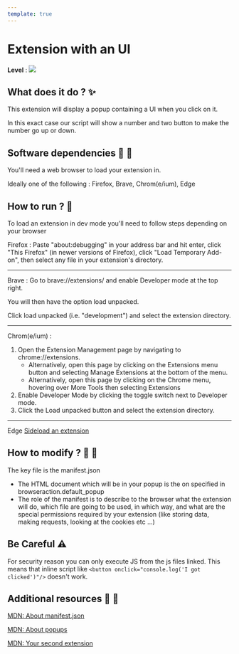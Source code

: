 ```yaml
---
template: true
---
```


# Extension with an UI

**Level** : ![](https://img.shields.io/badge/Level-Intermediate-yellow)

## What does it do ? ✨

This extension will display a popup containing a UI when you click on it.

In this exact case our script will show a number and two button to make the number go up or down.

## Software dependencies 🌈 📂

You'll need a web browser to load your extension in.

Ideally one of the following : Firefox, Brave, Chrom(e/ium), Edge

## How to run ? 🚀

To load an extension in dev mode you'll need to follow steps depending on your browser

Firefox : Paste "about:debugging" in your address bar and hit enter, click "This Firefox" (in newer versions of Firefox), click "Load Temporary Add-on", then select any file in your extension's directory.

<hr/>

Brave : Go to brave://extensions/ and enable Developer mode at the top right.

You will then have the option load unpacked.

Click load unpacked (i.e. "development") and select the extension directory.

<hr/>

Chrom(e/ium) :

1. Open the Extension Management page by navigating to chrome://extensions.
   - Alternatively, open this page by clicking on the Extensions menu button and selecting Manage Extensions at the bottom of the menu.
   - Alternatively, open this page by clicking on the Chrome menu, hovering over More Tools then selecting Extensions
2. Enable Developer Mode by clicking the toggle switch next to Developer mode.
3. Click the Load unpacked button and select the extension directory.
<hr/>

Edge [Sideload an extension](https://docs.microsoft.com/en-us/microsoft-edge/extensions-chromium/getting-started/extension-sideloading)

## How to modify ? 🔩 🔨

The key file is the manifest.json

- The HTML document which will be in your popup is the on specified in browseraction.default_popup
- The role of the manifest is to describe to the browser what the extension will do, which file are going to be used, in which way, and what are the special permissions required by your extension (like storing data, making requests, looking at the cookies etc ...)

## Be Careful ⚠️

For security reason you can only execute JS from the js files linked. This means that inline script like `<button onclick="console.log('I got clicked')"/>` doesn't work.

## Additional resources 📄 📗

[MDN: About manifest.json](https://developer.mozilla.org/en-US/docs/Mozilla/Add-ons/WebExtensions/manifest.json)

[MDN: About popups](https://developer.mozilla.org/en-US/docs/Mozilla/Add-ons/WebExtensions/user_interface/Popups)

[MDN: Your second extension](https://developer.mozilla.org/en-US/docs/Mozilla/Add-ons/WebExtensions/Your_second_WebExtension)
